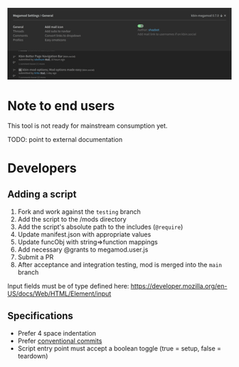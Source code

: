 
![Alt text](/images/example.png)

# Note to end users

This tool is not ready for mainstream consumption yet.


TODO: point to external documentation

# Developers
## Adding a script

1. Fork and work against the `testing` branch
2. Add the script to the /mods directory
3. Add the script's absolute path to the includes (`@require`)
4. Update manifest.json with appropriate values
5. Update funcObj with string=>function mappings
6. Add necessary @grants to megamod.user.js
7. Submit a PR
8. After acceptance and integration testing, mod is merged into the `main` branch

Input fields must be of type defined here: https://developer.mozilla.org/en-US/docs/Web/HTML/Element/input

## Specifications

- Prefer 4 space indentation
- Prefer [conventional commits](https://www.conventionalcommits.org/en/v1.0.0/)
- Script entry point must accept a boolean toggle (true = setup, false = teardown)
